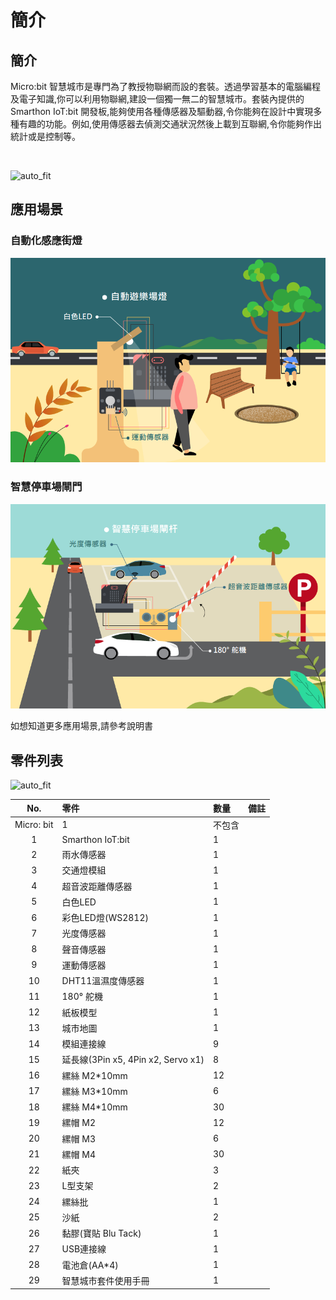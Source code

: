 # 簡介

## 簡介
Micro:bit 智慧城市是專門為了教授物聯網而設的套裝。透過學習基本的電腦編程及電子知識,你可以利用物聯網,建設一個獨一無二的智慧城市。套裝內提供的Smarthon IoT:bit 開發板,能夠使用各種傳感器及驅動器,令你能夠在設計中實現多種有趣的功能。例如,使用傳感器去偵測交通狀況然後上載到互聯網,令你能夠作出統計或是控制等。

<BR><P>

![auto_fit](images/1_Intro/box.jpg)<BR><P>


## 應用場景
<H3>自動化感應街燈</H3><P>

![auto_fit](images/1_Intro/case01.png)

<H3>智慧停車場閘門</H3><P>

![auto_fit](images/1_Intro/case02.png)
<P>
如想知道更多應用場景,請參考說明書<P>

## 零件列表

![auto_fit](images/1_Intro/PartList.png)

No. | 零件 |數量|備註
:-: | :-- | :--| :--
|Micro: bit|1|不包含
1|Smarthon IoT:bit|1|
2|雨水傳感器|1|
3|交通燈模組|1|
4|超音波距離傳感器|1|
5|白色LED|1|
6|彩色LED燈(WS2812)|1|
7|光度傳感器|1|
8|聲音傳感器|1|
9|運動傳感器|1|
10|DHT11溫濕度傳感器|1|
11|180° 舵機|1|
12|紙板模型|1|
13|城市地圖|1|
14|模組連接線|9|
15|延長線(3Pin x5, 4Pin x2, Servo x1)|8|
16|縲絲 M2*10mm|12|
17|縲絲 M3*10mm|6|
18|縲絲 M4*10mm|30|
19|縲帽 M2|12|
20|縲帽 M3|6|
21|縲帽 M4|30|
22|紙夾|3|
23|L型支架|2|
24|縲絲批|1|
25|沙紙|2|
26|黏膠(寶貼 Blu Tack)|1|
27|USB連接線|1|
28|電池倉(AA*4)|1|
29|智慧城市套件使用手冊|1|




